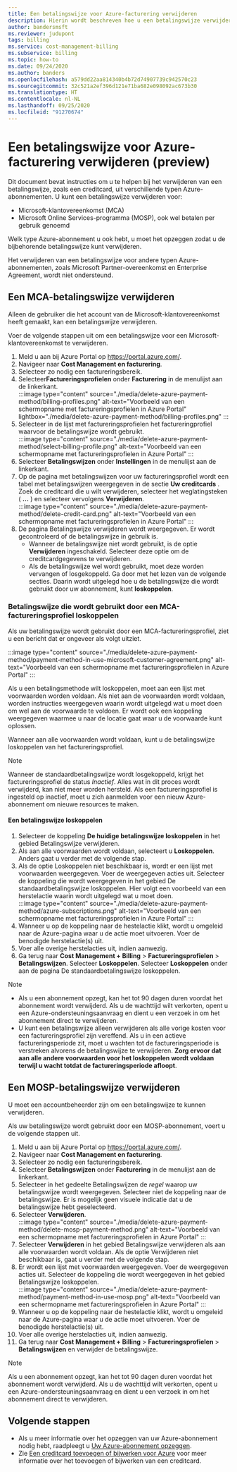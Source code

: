```yaml
---
title: Een betalingswijze voor Azure-facturering verwijderen
description: Hierin wordt beschreven hoe u een betalingswijze verwijdert die wordt gebruikt door een Azure-abonnement.
author: bandersmsft
ms.reviewer: judupont
tags: billing
ms.service: cost-management-billing
ms.subservice: billing
ms.topic: how-to
ms.date: 09/24/2020
ms.author: banders
ms.openlocfilehash: a579dd22aa814340b4b72d74907739c942570c23
ms.sourcegitcommit: 32c521a2ef396d121e71ba682e098092ac673b30
ms.translationtype: HT
ms.contentlocale: nl-NL
ms.lasthandoff: 09/25/2020
ms.locfileid: "91270674"
---
```

# <a name="delete-an-azure-billing-payment-method-preview"></a>Een betalingswijze voor Azure-facturering verwijderen (preview)

Dit document bevat instructies om u te helpen bij het verwijderen van een betalingswijze, zoals een creditcard, uit verschillende typen Azure-abonnementen. U kunt een betalingswijze verwijderen voor:

- Microsoft-klantovereenkomst (MCA)
- Microsoft Online Services-programma (MOSP), ook wel betalen per gebruik genoemd

Welk type Azure-abonnement u ook hebt, u moet het opzeggen zodat u de bijbehorende betalingswijze kunt verwijderen.

Het verwijderen van een betalingswijze voor andere typen Azure-abonnementen, zoals Microsoft Partner-overeenkomst en Enterprise Agreement, wordt niet ondersteund.

## <a name="delete-an-mca-payment-method"></a>Een MCA-betalingswijze verwijderen

Alleen de gebruiker die het account van de Microsoft-klantovereenkomst heeft gemaakt, kan een betalingswijze verwijderen.

Voer de volgende stappen uit om een betalingswijze voor een Microsoft-klantovereenkomst te verwijderen.

1. Meld u aan bij Azure Portal op https://portal.azure.com/.
1. Navigeer naar **Cost Management en facturering**.
1. Selecteer zo nodig een factureringsbereik.
1. Selecteer**Factureringsprofielen** onder **Facturering** in de menulijst aan de linkerkant.  
    :::image type="content" source="./media/delete-azure-payment-method/billing-profiles.png" alt-text="Voorbeeld van een schermopname met factureringsprofielen in Azure Portal" lightbox="./media/delete-azure-payment-method/billing-profiles.png" :::
1. Selecteer in de lijst met factureringsprofielen het factureringprofiel waarvoor de betalingswijze wordt gebruikt.  
    :::image type="content" source="./media/delete-azure-payment-method/select-billing-profile.png" alt-text="Voorbeeld van een schermopname met factureringsprofielen in Azure Portal" :::
1. Selecteer **Betalingswijzen** onder **Instellingen** in de menulijst aan de linkerkant.
1. Op de pagina met betalingswijzen voor uw factureringsprofiel wordt een tabel met betalingswijzen weergegeven in de sectie **Uw creditcards** . Zoek de creditcard die u wilt verwijderen, selecteer het weglatingsteken ( **...** ) en selecteer vervolgens **Verwijderen**.  
    :::image type="content" source="./media/delete-azure-payment-method/delete-credit-card.png" alt-text="Voorbeeld van een schermopname met factureringsprofielen in Azure Portal" :::
1. De pagina Betalingswijze verwijderen wordt weergegeven. Er wordt gecontroleerd of de betalingswijze in gebruik is.
    - Wanneer de betalingswijze niet wordt gebruikt, is de optie **Verwijderen** ingeschakeld. Selecteer deze optie om de creditcardgegevens te verwijderen.
    - Als de betalingswijze wel wordt gebruikt, moet deze worden vervangen of losgekoppeld. Ga door met het lezen van de volgende secties. Daarin wordt uitgelegd hoe u de betalingswijze die wordt gebruikt door uw abonnement, kunt **loskoppelen**.

### <a name="detach-payment-method-used-by-an-mca-billing-profile"></a>Betalingswijze die wordt gebruikt door een MCA-factureringsprofiel loskoppelen

Als uw betalingswijze wordt gebruikt door een MCA-factureringsprofiel, ziet u een bericht dat er ongeveer als volgt uitziet.

:::image type="content" source="./media/delete-azure-payment-method/payment-method-in-use-microsoft-customer-agreement.png" alt-text="Voorbeeld van een schermopname met factureringsprofielen in Azure Portal" :::

Als u een betalingsmethode wilt loskoppelen, moet aan een lijst met voorwaarden worden voldaan. Als niet aan de voorwaarden wordt voldaan, worden instructies weergegeven waarin wordt uitgelegd wat u moet doen om wel aan de voorwaarde te voldoen. Er wordt ook een koppeling weergegeven waarmee u naar de locatie gaat waar u de voorwaarde kunt oplossen.

Wanneer aan alle voorwaarden wordt voldaan, kunt u de betalingswijze loskoppelen van het factureringsprofiel.

> [!NOTE]
> Wanneer de standaardbetalingswijze wordt losgekoppeld, krijgt het factureringsprofiel de status _Inactief_. Alles wat in dit proces wordt verwijderd, kan niet meer worden hersteld. Als een factureringsprofiel is ingesteld op inactief, moet u zich aanmelden voor een nieuw Azure-abonnement om nieuwe resources te maken.

#### <a name="to-detach-a-payment-method"></a>Een betalingswijze loskoppelen

1. Selecteer de koppeling **De huidige betalingswijze loskoppelen** in het gebied Betalingswijze verwijderen.
1. Als aan alle voorwaarden wordt voldaan, selecteert u **Loskoppelen**. Anders gaat u verder met de volgende stap.
1. Als de optie Loskoppelen niet beschikbaar is, wordt er een lijst met voorwaarden weergegeven. Voer de weergegeven acties uit. Selecteer de koppeling die wordt weergegeven in het gebied De standaardbetalingswijze loskoppelen. Hier volgt een voorbeeld van een herstelactie waarin wordt uitgelegd wat u moet doen.  
    :::image type="content" source="./media/delete-azure-payment-method/azure-subscriptions.png" alt-text="Voorbeeld van een schermopname met factureringsprofielen in Azure Portal" :::
1. Wanneer u op de koppeling naar de hestelactie klikt, wordt u omgeleid naar de Azure-pagina waar u de actie moet uitvoeren. Voer de benodigde herstelactie(s) uit.
1. Voer alle overige herstelacties uit, indien aanwezig.
1. Ga terug naar **Cost Management + Billing** > **Factureringsprofielen** > **Betalingswijzen**. Selecteer **Loskoppelen**. Selecteer **Loskoppelen** onder aan de pagina De standaardbetalingswijze loskoppelen.

> [!NOTE]
> - Als u een abonnement opzegt, kan het tot 90 dagen duren voordat het abonnement wordt verwijderd. Als u de wachttijd wilt verkorten, opent u een Azure-ondersteuningsaanvraag en dient u een verzoek in om het abonnement direct te verwijderen.
> - U kunt een betalingswijze alleen verwijderen als alle vorige kosten voor een factureringsprofiel zijn vereffend. Als u in een actieve factureringsperiode zit, moet u wachten tot de factureringsperiode is verstreken alvorens de betalingswijze te verwijderen. **Zorg ervoor dat aan alle andere voorwaarden voor het loskoppelen wordt voldaan terwijl u wacht totdat de factureringsperiode afloopt**.

## <a name="delete-a-mosp-payment-method"></a>Een MOSP-betalingswijze verwijderen

U moet een accountbeheerder zijn om een betalingswijze te kunnen verwijderen.

Als uw betalingswijze wordt gebruikt door een MOSP-abonnement, voert u de volgende stappen uit.

1. Meld u aan bij Azure Portal op https://portal.azure.com/.
1. Navigeer naar **Cost Management en facturering**.
1. Selecteer zo nodig een factureringsbereik.
1. Selecteer **Betalingswijzen** onder **Facturering** in de menulijst aan de linkerkant.
1. Selecteer in het gedeelte Betalingswijzen de _regel_ waarop uw betalingswijze wordt weergegeven. Selecteer niet de koppeling naar de betalingswijze. Er is mogelijk geen visuele indicatie dat u de betalingswijze hebt geselecteerd.
1. Selecteer **Verwijderen**.  
    :::image type="content" source="./media/delete-azure-payment-method/delete-mosp-payment-method.png" alt-text="Voorbeeld van een schermopname met factureringsprofielen in Azure Portal" :::
1. Selecteer **Verwijderen** in het gebied Betalingswijze verwijderen als aan alle voorwaarden wordt voldaan. Als de optie Verwijderen niet beschikbaar is, gaat u verder met de volgende stap.
1. Er wordt een lijst met voorwaarden weergegeven. Voer de weergegeven acties uit. Selecteer de koppeling die wordt weergegeven in het gebied Betalingswijze loskoppelen.  
    :::image type="content" source="./media/delete-azure-payment-method/payment-method-in-use-mosp.png" alt-text="Voorbeeld van een schermopname met factureringsprofielen in Azure Portal" :::
1. Wanneer u op de koppeling naar de hestelactie klikt, wordt u omgeleid naar de Azure-pagina waar u de actie moet uitvoeren. Voer de benodigde herstelactie(s) uit.
1. Voer alle overige herstelacties uit, indien aanwezig.
1. Ga terug naar **Cost Management + Billing** > **Factureringsprofielen** > **Betalingswijzen** en verwijder de betalingswijze.

> [!NOTE]
> Als u een abonnement opzegt, kan het tot 90 dagen duren voordat het abonnement wordt verwijderd. Als u de wachttijd wilt verkorten, opent u een Azure-ondersteuningsaanvraag en dient u een verzoek in om het abonnement direct te verwijderen.

## <a name="next-steps"></a>Volgende stappen

- Als u meer informatie over het opzeggen van uw Azure-abonnement nodig hebt, raadpleegt u [Uw Azure-abonnement opzeggen](cancel-azure-subscription.md).
- Zie [Een creditcard toevoegen of bijwerken voor Azure](change-credit-card.md) voor meer informatie over het toevoegen of bijwerken van een creditcard.